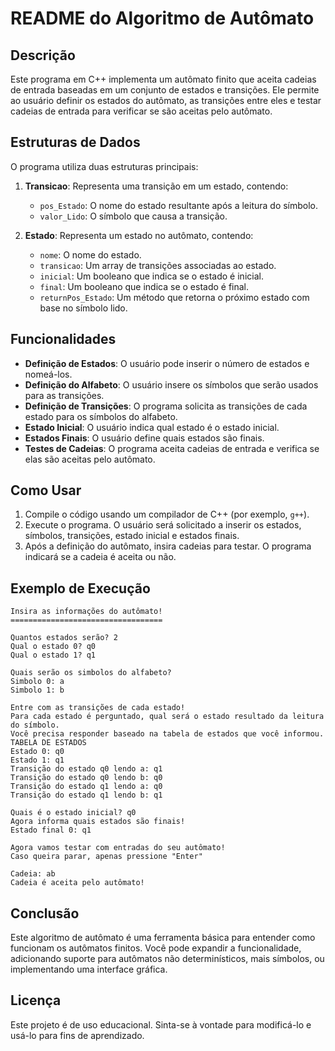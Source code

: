 # README do Algoritmo de Autômato

## Descrição

Este programa em C++ implementa um autômato finito que aceita cadeias de entrada baseadas em um conjunto de estados e transições. Ele permite ao usuário definir os estados do autômato, as transições entre eles e testar cadeias de entrada para verificar se são aceitas pelo autômato.

## Estruturas de Dados

O programa utiliza duas estruturas principais:

1. **Transicao**: Representa uma transição em um estado, contendo:
   - `pos_Estado`: O nome do estado resultante após a leitura do símbolo.
   - `valor_Lido`: O símbolo que causa a transição.

2. **Estado**: Representa um estado no autômato, contendo:
   - `nome`: O nome do estado.
   - `transicao`: Um array de transições associadas ao estado.
   - `inicial`: Um booleano que indica se o estado é inicial.
   - `final`: Um booleano que indica se o estado é final.
   - `returnPos_Estado`: Um método que retorna o próximo estado com base no símbolo lido.

## Funcionalidades

- **Definição de Estados**: O usuário pode inserir o número de estados e nomeá-los.
- **Definição do Alfabeto**: O usuário insere os símbolos que serão usados para as transições.
- **Definição de Transições**: O programa solicita as transições de cada estado para os símbolos do alfabeto.
- **Estado Inicial**: O usuário indica qual estado é o estado inicial.
- **Estados Finais**: O usuário define quais estados são finais.
- **Testes de Cadeias**: O programa aceita cadeias de entrada e verifica se elas são aceitas pelo autômato.

## Como Usar

1. Compile o código usando um compilador de C++ (por exemplo, `g++`).
2. Execute o programa. O usuário será solicitado a inserir os estados, símbolos, transições, estado inicial e estados finais.
3. Após a definição do autômato, insira cadeias para testar. O programa indicará se a cadeia é aceita ou não.

## Exemplo de Execução

```
Insira as informações do autômato!
==================================

Quantos estados serão? 2
Qual o estado 0? q0
Qual o estado 1? q1

Quais serão os simbolos do alfabeto?
Simbolo 0: a
Simbolo 1: b

Entre com as transições de cada estado!
Para cada estado é perguntado, qual será o estado resultado da leitura do símbolo.
Você precisa responder baseado na tabela de estados que você informou.
TABELA DE ESTADOS
Estado 0: q0
Estado 1: q1
Transição do estado q0 lendo a: q1
Transição do estado q0 lendo b: q0
Transição do estado q1 lendo a: q0
Transição do estado q1 lendo b: q1

Quais é o estado inicial? q0
Agora informa quais estados são finais!
Estado final 0: q1

Agora vamos testar com entradas do seu autômato!
Caso queira parar, apenas pressione "Enter"

Cadeia: ab
Cadeia é aceita pelo autômato!
```

## Conclusão

Este algoritmo de autômato é uma ferramenta básica para entender como funcionam os autômatos finitos. Você pode expandir a funcionalidade, adicionando suporte para autômatos não determinísticos, mais símbolos, ou implementando uma interface gráfica.

## Licença

Este projeto é de uso educacional. Sinta-se à vontade para modificá-lo e usá-lo para fins de aprendizado.
